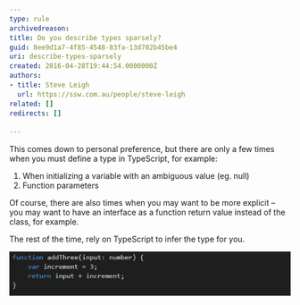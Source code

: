 ```yaml
---
type: rule
archivedreason: 
title: Do you describe types sparsely?
guid: 8ee9d1a7-4f85-4548-83fa-13d702b45be4
uri: describe-types-sparsely
created: 2016-04-28T19:44:54.0000000Z
authors:
- title: Steve Leigh
  url: https://ssw.com.au/people/steve-leigh
related: []
redirects: []

---
```


This comes down to personal preference, but there are only a few times when you must define a type in TypeScript, for example:

1. When initializing a variable with an ambiguous value (eg. null)
2. Function parameters


Of course, there are also times when you may want to be more explicit – you may want to have an interface as a function return value instead of the class, for example.

<!--endintro-->

The rest of the time, rely on TypeScript to infer the type for you.

![Figure: Except for the input parameter, TypeScript can infer all the types for this function](describe.png)
